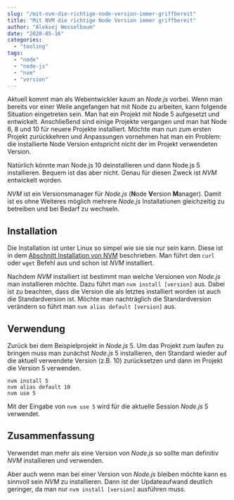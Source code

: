 ```yaml
---
slug: "/mit-nvm-die-richtige-node-version-immer-griffbereit"  
title: "Mit NVM die richtige Node Version immer griffbereit"
author: "Aleksej Wesselbaum"
date: "2020-05-16"
categories: 
  - "tooling"
tags: 
  - "node"
  - "node-js"
  - "nvm"
  - "version"
---
```


Aktuell kommt man als Webentwickler kaum an _Node.js_ vorbei. Wenn man bereits vor einer Weile angefangen hat mit Node zu arbeiten, kann folgende Situation eingetreten sein. Man hat ein Projekt mit Node 5 aufgesetzt und entwickelt. Anschließend sind einige Projekte vergangen und man hat Node 6, 8 und 10 für neuere Projekte installiert. Möchte man nun zum ersten Projekt zurückkehren und Anpassungen vornehmen hat man ein Problem: die installierte Node Version entspricht nicht der im Projekt verwendeten Version.

Natürlich könnte man Node.js 10 deinstallieren und dann Node.js 5 installieren. Bequem ist das aber nicht. Genau für diesen Zweck ist _NVM_ entwickelt worden.

_NVM_ ist ein Versionsmanager für _Node.js_ (**N**ode **V**ersion **M**anager). Damit ist es ohne Weiteres möglich mehrere _Node.js_ Installationen gleichzeitig zu betreiben und bei Bedarf zu wechseln.

## Installation

Die Installation ist unter Linux so simpel wie sie sie nur sein kann. Diese ist in dem [Abschnitt Installation von NVM](https://github.com/nvm-sh/nvm#install--update-script) beschrieben. Man führt den `curl` oder `wget` Befehl aus und schon ist _NVM_ installiert.

Nachdem _NVM_ installiert ist bestimmt man welche Versionen von _Node.js_ man installieren möchte. Dazu führt man `nvm install [version]` aus. Dabei ist zu beachten, dass die Version die als letztes installiert worden ist auch die Standardversion ist. Möchte man nachträglich die Standardversion verändern so führt man `nvm alias default [version]` aus.

## Verwendung

Zurück bei dem Beispielprojekt in _Node.js_ 5. Um das Projekt zum laufen zu bringen muss man zunächst _Node.js_ 5 installieren, den Standard wieder auf die aktuell verwendete Version (z.B. 10) zurücksetzen und dann im Projekt die Version 5 verwenden.

```
nvm install 5
nvm alias default 10
nvm use 5
```

Mit der Eingabe von `nvm use 5` wird für die aktuelle Session _Node.js_ 5 verwendet.

## Zusammenfassung

Verwendet man mehr als eine Version von _Node.js_ so sollte man definitiv _NVM_ installieren und verwenden.

Aber auch wenn man bei einer Version von _Node.js_ bleiben möchte kann es sinnvoll sein _NVM_ zu installieren. Dann ist der Updateaufwand deutlich geringer, da man nur `nvm install [version]` ausführen muss.
